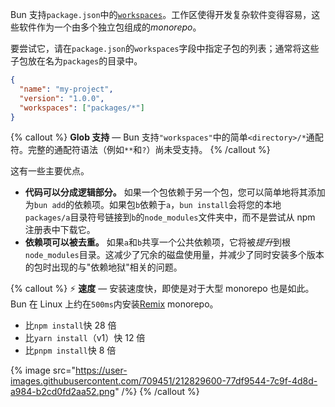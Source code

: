 Bun 支持`package.json`中的[`workspaces`](https://docs.npmjs.com/cli/v9/using-npm/workspaces?v=true#description)。工作区使得开发复杂软件变得容易，这些软件作为一个由多个独立包组成的*monorepo*。

要尝试它，请在`package.json`的`workspaces`字段中指定子包的列表；通常将这些子包放在名为`packages`的目录中。

```json
{
  "name": "my-project",
  "version": "1.0.0",
  "workspaces": ["packages/*"]
}
```

{% callout %}
**Glob 支持** — Bun 支持`"workspaces"`中的简单`<directory>/*`通配符。完整的通配符语法（例如`**`和`?`）尚未受支持。
{% /callout %}

这有一些主要优点。

- **代码可以分成逻辑部分。** 如果一个包依赖于另一个包，您可以简单地将其添加为`bun add`的依赖项。如果包`b`依赖于`a`，`bun install`会将您的本地`packages/a`目录符号链接到`b`的`node_modules`文件夹中，而不是尝试从 npm 注册表中下载它。
- **依赖项可以被去重。** 如果`a`和`b`共享一个公共依赖项，它将被*提升*到根`node_modules`目录。这减少了冗余的磁盘使用量，并减少了同时安装多个版本的包时出现的与"依赖地狱"相关的问题。

{% callout %}
⚡️ **速度** — 安装速度快，即使是对于大型 monorepo 也是如此。Bun 在 Linux 上约在`500ms`内安装[Remix](https://github.com/remix-run/remix) monorepo。

- 比`npm install`快 28 倍
- 比`yarn install`（v1）快 12 倍
- 比`pnpm install`快 8 倍

{% image src="https://user-images.githubusercontent.com/709451/212829600-77df9544-7c9f-4d8d-a984-b2cd0fd2aa52.png" /%}
{% /callout %}
